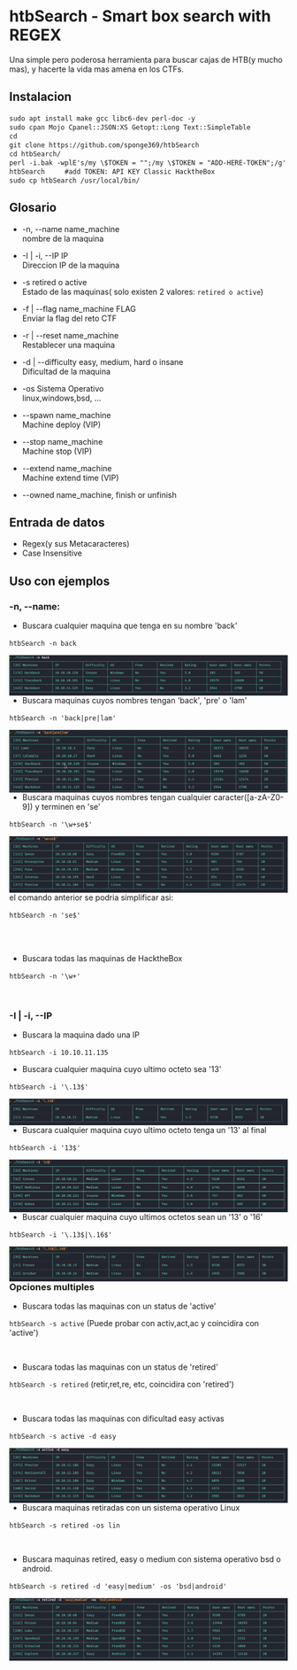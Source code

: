 
# htbSearch - Smart box search with REGEX
Una simple pero poderosa herramienta para buscar cajas de HTB(y mucho mas), y hacerte la vida mas amena en los CTFs.


## Instalacion

```
sudo apt install make gcc libc6-dev perl-doc -y
sudo cpan Mojo Cpanel::JSON:XS Getopt::Long Text::SimpleTable
cd
git clone https://github.com/sponge369/htbSearch
cd htbSearch/
perl -i.bak -wplE's/my \$TOKEN = "";/my \$TOKEN = "ADD-HERE-TOKEN";/g' htbSearch     #add TOKEN: API KEY Classic HacktheBox
sudo cp htbSearch /usr/local/bin/

```

## Glosario
- -n, --name name_machine <br>
	 nombre de la maquina

- -I | -i, --IP IP<br>
	Direccion IP de la maquina

- -s    retired o active<br>
	Estado de las maquinas( solo existen 2 valores: `retired o active`)

- -f | --flag name_machine FLAG<br>
	Enviar la flag del reto CTF

- -r | --reset name_machine<br>
	Restablecer una maquina

- -d | --difficulty easy, medium, hard o insane<br>
	Dificultad de la maquina

- -os Sistema Operativo<br>
	linux,windows,bsd, ...

- --spawn name_machine<br>
	Machine deploy (VIP)

- --stop name_machine<br>
	Machine stop (VIP)

- --extend name_machine<br>
	Machine extend time (VIP)
	
- --owned name_machine, finish or unfinish<br> 

## Entrada de datos

- Regex(y sus Metacaracteres)
- Case Insensitive


## Uso con ejemplos

### -n, --name: 
- Buscara cualquier maquina que tenga en su nombre 'back'

`htbSearch -n back`
<p align="center">
<img src="Images/1.png"
        alt="1"
        style="float: left; margin-right: 10px;" />
</p>

<br>

- Buscara maquinas cuyos nombres tengan 'back', 'pre' o 'lam'

`htbSearch -n 'back|pre|lam'`
 
<p align="center">
<img src="Images/2.png"
        alt="2"
        style="float: left; margin-right: 10px;" />
</p>

<br>

- Buscara maquinas cuyos nombres tengan cualquier caracter([a-zA-Z0-9]) y terminen en 'se'

`htbSearch -n '\w+se$'`
<p align="center">
<img src="Images/3.png"
        alt="3"
        style="float: left; margin-right: 10px;" />
</p>
el comando anterior se podria simplificar asi:

`htbSearch -n 'se$'`


<br>
<br>



- Buscara todas las maquinas de HacktheBox

`htbSearch -n '\w+'`

<br>



### -I | -i,  --IP
- Buscara la maquina dado una IP

`htbSearch -i 10.10.11.135`
<br>



- Buscara cualquier maquina cuyo ultimo octeto sea '13'

`htbSearch -i '\.13$'`

<p align="center">
<img src="Images/4.png"
        alt="4"
        style="float: left; margin-right: 10px;" />
</p>

<br>

- Buscara cualquier maquina cuyo ultimo octeto tenga un '13' al final

`htbSearch -i '13$'`

<p align="center">
<img src="Images/5.png"
        alt="5"
        style="float: left; margin-right: 10px;" />
</p>


<br>


- Buscar cualquier maquina cuyo ultimos octetos sean un '13' o '16'

`htbSearch -i '\.13$|\.16$'`

<p align="center">
<img src="Images/6.png"
        alt="6"
        style="float: left; margin-right: 10px;" />
</p>

<br>

<br>



### Opciones multiples

- Buscara todas las maquinas con un status de 'active'

`htbSearch -s active`
(Puede probar con activ,act,ac y coincidira con 'active')

<br>


- Buscara todas las maquinas con un status de 'retired'

`htbSearch -s retired`
(retir,ret,re, etc, coincidira con 'retired')

<br>


- Buscara todas las maquinas con dificultad easy activas

`htbSearch -s active -d easy`
<p align="center">
<img src="Images/7.png"
        alt="7"
        style="float: left; margin-right: 10px;" />
</p>

<br>

- Buscara maquinas retiradas con un sistema operativo Linux

`htbSearch -s retired -os lin`

<br>


- Buscara maquinas retired, easy o medium con sistema operativo bsd o android.
 
`htbSearch -s retired -d 'easy|medium' -os 'bsd|android'`

<p align="center">
<img src="Images/8.png"
        alt="8"
        style="float: left; margin-right: 10px;" />
</p>
